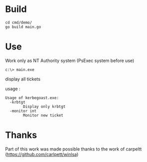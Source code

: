 # Build

```
cd cmd/demo/
go build main.go
```

# Use

Work only as NT Authority system (PsExec system before use)

```
c:\> main.exe
```

display all tickets

usage :

```
Usage of kerbegoast.exe:
  -krbtgt
        Display only krbtgt
  -monitor int
        Monitor new ticket

```
# Thanks
Part of this work was made possible thanks to the work of carpeltt (https://github.com/carlpett/winlsa)
